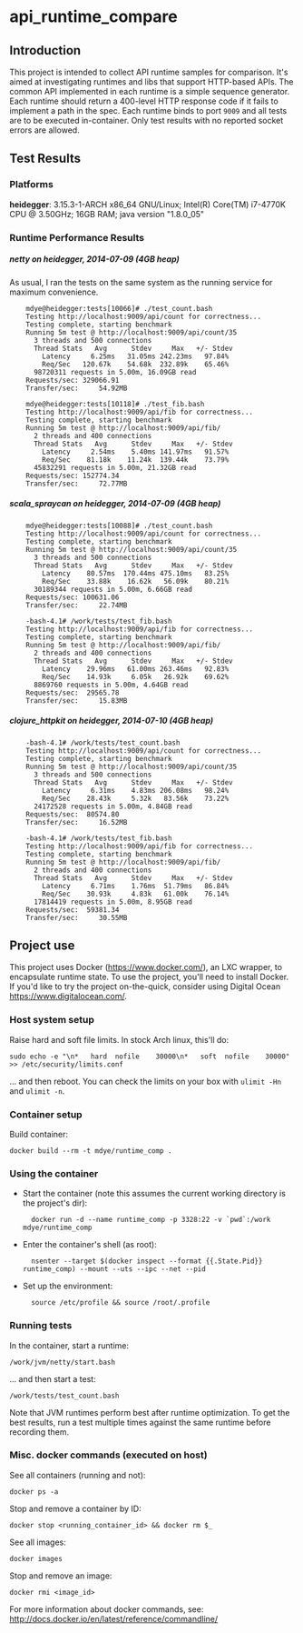 # api_runtime_compare

## Introduction

This project is intended to collect API runtime samples for comparison. It's aimed at investigating runtimes and libs that support HTTP-based APIs. The common API implemented in each runtime is a simple sequence generator. Each runtime should return a 400-level HTTP response code if it fails to implement a path in the spec. Each runtime binds to port `9009` and all tests are to be executed in-container. Only test results with no reported socket errors are allowed.

## Test Results

### Platforms

**heidegger**: 3.15.3-1-ARCH x86_64 GNU/Linux; Intel(R) Core(TM) i7-4770K CPU @ 3.50GHz; 16GB RAM; java version "1.8.0_05"

### Runtime Performance Results

##### netty on heidegger, 2014-07-09 (4GB heap)

As usual, I ran the tests on the same system as the running service for maximum convenience.

        mdye@heidegger:tests[10066]# ./test_count.bash
        Testing http://localhost:9009/api/count for correctness...
        Testing complete, starting benchmark
        Running 5m test @ http://localhost:9009/api/count/35
          3 threads and 500 connections
          Thread Stats   Avg      Stdev     Max   +/- Stdev
            Latency     6.25ms   31.05ms 242.23ms   97.84%
            Req/Sec   120.67k    54.68k  232.89k    65.46%
          98720311 requests in 5.00m, 16.09GB read
        Requests/sec: 329066.91
        Transfer/sec:     54.92MB

        mdye@heidegger:tests[10118]# ./test_fib.bash
        Testing http://localhost:9009/api/fib for correctness...
        Testing complete, starting benchmark
        Running 5m test @ http://localhost:9009/api/fib/
          2 threads and 400 connections
          Thread Stats   Avg      Stdev     Max   +/- Stdev
            Latency     2.54ms    5.40ms 141.97ms   91.57%
            Req/Sec    81.18k    11.24k  139.44k    73.79%
          45832291 requests in 5.00m, 21.32GB read
        Requests/sec: 152774.34
        Transfer/sec:     72.77MB

##### scala_spraycan on heidegger, 2014-07-09 (4GB heap)

        mdye@heidegger:tests[10088]# ./test_count.bash
        Testing http://localhost:9009/api/count for correctness...
        Testing complete, starting benchmark
        Running 5m test @ http://localhost:9009/api/count/35
          3 threads and 500 connections
          Thread Stats   Avg      Stdev     Max   +/- Stdev
            Latency    80.57ms  170.44ms 475.10ms   83.25%
            Req/Sec    33.88k    16.62k   56.09k    80.21%
          30189344 requests in 5.00m, 6.66GB read
        Requests/sec: 100631.06
        Transfer/sec:     22.74MB

        -bash-4.1# /work/tests/test_fib.bash
        Testing http://localhost:9009/api/fib for correctness...
        Testing complete, starting benchmark
        Running 5m test @ http://localhost:9009/api/fib/
          2 threads and 400 connections
          Thread Stats   Avg      Stdev     Max   +/- Stdev
            Latency    29.96ms   61.00ms 263.46ms   92.83%
            Req/Sec    14.93k     6.05k   26.92k    69.62%
          8869760 requests in 5.00m, 4.64GB read
        Requests/sec:  29565.78
        Transfer/sec:     15.83MB

##### clojure_httpkit on heidegger, 2014-07-10 (4GB heap)

        -bash-4.1# /work/tests/test_count.bash
        Testing http://localhost:9009/api/count for correctness...
        Testing complete, starting benchmark
        Running 5m test @ http://localhost:9009/api/count/35
          3 threads and 500 connections
          Thread Stats   Avg      Stdev     Max   +/- Stdev
            Latency     6.31ms    4.83ms 206.08ms   98.24%
            Req/Sec    28.43k     5.32k   83.56k    73.22%
          24172528 requests in 5.00m, 4.84GB read
        Requests/sec:  80574.80
        Transfer/sec:     16.52MB

        -bash-4.1# /work/tests/test_fib.bash
        Testing http://localhost:9009/api/fib for correctness...
        Testing complete, starting benchmark
        Running 5m test @ http://localhost:9009/api/fib/
          2 threads and 400 connections
          Thread Stats   Avg      Stdev     Max   +/- Stdev
            Latency     6.71ms    1.76ms  51.79ms   86.84%
            Req/Sec    30.93k     4.83k   61.00k    76.14%
          17814419 requests in 5.00m, 8.95GB read
        Requests/sec:  59381.34
        Transfer/sec:     30.55MB

## Project use

This project uses Docker (https://www.docker.com/), an LXC wrapper, to encapsulate runtime state. To use the project, you'll need to install Docker. If you'd like to try the project on-the-quick, consider using Digital Ocean https://www.digitalocean.com/.

### Host system setup

Raise hard and soft file limits. In stock Arch linux, this'll do:

    sudo echo -e "\n*   hard  nofile    30000\n*   soft  nofile    30000" >> /etc/security/limits.conf

... and then reboot. You can check the limits on your box with `ulimit -Hn` and `ulimit -n`.

### Container setup

Build container:

    docker build --rm -t mdye/runtime_comp .

### Using the container

- Start the container (note this assumes the current working directory is the project's dir):

        docker run -d --name runtime_comp -p 3328:22 -v `pwd`:/work mdye/runtime_comp

- Enter the container's shell (as root):

        nsenter --target $(docker inspect --format {{.State.Pid}} runtime_comp) --mount --uts --ipc --net --pid

- Set up the environment:

        source /etc/profile && source /root/.profile

### Running tests

In the container, start a runtime:

    /work/jvm/netty/start.bash

... and then start a test:

    /work/tests/test_count.bash

Note that JVM runtimes perform best after runtime optimization. To get the best results, run a test multiple times against the same runtime before recording them.


### Misc. docker commands (executed on host)

See all containers (running and not):

    docker ps -a

Stop and remove a container by ID:

    docker stop <running_container_id> && docker rm $_

See all images:

    docker images

Stop and remove an image:

    docker rmi <image_id>

For more information about docker commands, see: http://docs.docker.io/en/latest/reference/commandline/
